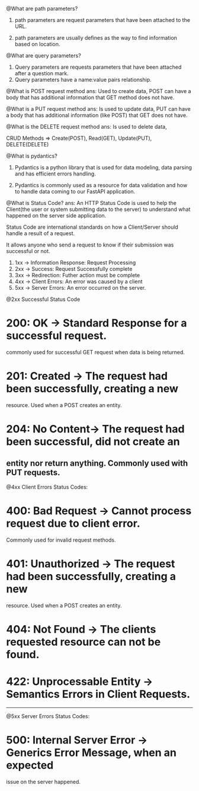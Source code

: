 @What are path parameters?
1. path parameters are request parameters that have been attached
to the URL.

2. path parameters are usually defines as the way to find information
based on location.

@What are query parameters?
1. Query parameters are requests parameters that have been attached 
after a question mark.
2. Query parameters have a name:value pairs relationship.

@What is POST request method
ans: Used to create data, POST can have a body that has additional information
that GET method does not have.

@What is a PUT request method
ans: Is used to update data, PUT can have a body that has additional information
(like POST) that GET does not have.

@What is the DELETE request method
ans: Is used to delete data,   

CRUD Methods => Create(POST), Read(GET), Update(PUT), DELETE(DELETE)

@What is pydantics?
1. Pydantics is a python library that is used for data modeling, data parsing
and has efficient errors handling.

2. Pydantics is commonly used as a resource for data validation and how
to handle data coming to our FastAPI application.

@What is Status Code?
ans: An HTTP Status Code is used to help the Client(the user or system
submitting data to the server) to understand what happened on the server
side application. 

Status Code are international standards on how a Client/Server should
handle a result of a request.

It allows anyone who send a request to know if their submission was 
successful or not.
1. 1xx -> Information Response: Request Processing
2. 2xx -> Success: Request Successfully complete
3. 3xx -> Redirection: Futher action must be complete
4. 4xx -> Client Errors: An error was caused by a client
5. 5xx -> Server Errors: An error occurred on the server.

@2xx Successful Status Code
# 200: OK -> Standard Response for a successful request. 
commonly used for successful GET request when data is 
being returned.

# 201: Created -> The request had been successfully, creating a new
resource. Used when a POST creates an entity.

# 204: No Content-> The request had been successful, did not create an
entity nor return anything. Commonly used with PUT requests.
---------------------------------------------------------------

@4xx Client Errors Status Codes:
# 400: Bad Request -> Cannot process request due to client error.
Commonly used for invalid request methods.

# 401: Unauthorized -> The request had been successfully, creating a new
resource. Used when a POST creates an entity.

# 404: Not Found -> The clients requested resource can not be found.

# 422: Unprocessable Entity -> Semantics Errors in Client Requests.

---------------------------------------------------------------

@5xx Server Errors Status Codes:
# 500: Internal Server Error -> Generics Error Message, when an expected
issue on the server happened. 



